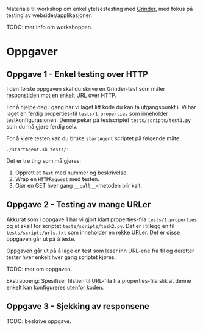 Materiale til workshop om enkel ytelsestesting med [Grinder](http://grinder.sourceforge.net), med fokus på testing av websider/applikasjoner.

TODO: mer info om workshoppen.

# Oppgaver

## Oppgave 1 - Enkel testing over HTTP

I den første oppgaven skal du skrive en Grinder-test som måler responstiden mot en enkelt URL over HTTP.

For å hjelpe deg i gang har vi laget litt kode du kan ta utgangspunkt i.
Vi har laget en ferdig properties-fil `tests/1.properties` som inneholder testkonfigurasjonen.
Denne peker på testscriptet `tests/scripts/test1.py` som du må gjøre ferdig selv.

For å kjøre testen kan du bruke `startAgent` scriptet på følgende måte:

    ./startAgent.sh tests/1
   
Det er tre ting som må gjøres:

1. Opprett et `Test` med nummer og beskrivelse.
2. Wrap en `HTTPRequest` med testen.
3. Gjør en GET hver gang `__call__`-metoden blir kalt.

## Oppgave 2 - Testing av mange URLer

Akkurat som i oppgave 1 har vi gjort klart properties-fila `tests/1.properties` og et skall for scriptet `tests/scripts/task2.py`.
Det er i tillegg en fil `tests/scripts/urls.txt` som inneholder en rekke URLer.
Det er disse oppgaven går ut på å teste.

Oppgaven går ut på å lage en test som leser inn URL-ene fra fil og deretter tester hver enkelt hver gang scriptet kjøres.

TODO: mer om oppgaven.

Ekstrapoeng: Spesifiser filstien til URL-fila fra properties-fila slik at denne enkelt kan konfigureres utenfor koden.

## Oppgave 3 - Sjekking av responsene

TODO: beskrive oppgave.

